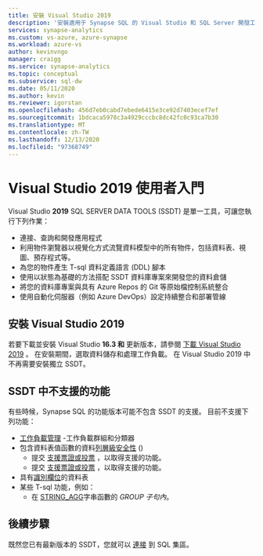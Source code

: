 ```yaml
---
title: 安裝 Visual Studio 2019
description: '安裝適用于 Synapse SQL 的 Visual Studio 和 SQL Server 開發工具 (SSDT) '
services: synapse-analytics
ms.custom: vs-azure, azure-synapse
ms.workload: azure-vs
author: kevinvngo
manager: craigg
ms.service: synapse-analytics
ms.topic: conceptual
ms.subservice: sql-dw
ms.date: 05/11/2020
ms.author: kevin
ms.reviewer: igorstan
ms.openlocfilehash: 456d7eb0cabd7ebede6415e3ce92d7403ecef7ef
ms.sourcegitcommit: 1bdcaca5978c3a4929cccbc8dc42fc0c93ca7b30
ms.translationtype: MT
ms.contentlocale: zh-TW
ms.lasthandoff: 12/13/2020
ms.locfileid: "97368749"
---
```

# <a name="getting-started-with-visual-studio-2019"></a>Visual Studio 2019 使用者入門

Visual Studio **2019** SQL SERVER DATA TOOLS (SSDT) 是單一工具，可讓您執行下列作業：

- 連接、查詢和開發應用程式
- 利用物件瀏覽器以視覺化方式流覽資料模型中的所有物件，包括資料表、視圖、預存程式等。
- 為您的物件產生 T-sql 資料定義語言 (DDL) 腳本
- 使用以狀態為基礎的方法搭配 SSDT 資料庫專案來開發您的資料倉儲
- 將您的資料庫專案與具有 Azure Repos 的 Git 等原始檔控制系統整合
- 使用自動化伺服器（例如 Azure DevOps）設定持續整合和部署管線

## <a name="install-visual-studio-2019"></a>安裝 Visual Studio 2019

若要下載並安裝 Visual Studio **16.3 和** 更新版本，請參閱 [下載 Visual Studio 2019](https://visualstudio.microsoft.com/downloads/) 。 在安裝期間，選取資料儲存和處理工作負載。 在 Visual Studio 2019 中不再需要安裝獨立 SSDT。

## <a name="unsupported-features-in-ssdt"></a>SSDT 中不支援的功能

有些時候，Synapse SQL 的功能版本可能不包含 SSDT 的支援。 目前不支援下列功能：


- [工作負載管理](sql-data-warehouse-workload-management.md) -工作負載群組和分類器
- 包含資料表值函數的資料[列層級安全性](/sql/relational-databases/security/row-level-security?toc=/azure/synapse-analytics/sql-data-warehouse/toc.json&bc=/azure/synapse-analytics/sql-data-warehouse/breadcrumb/toc.json&view=azure-sqldw-latest) () 
  - 提交 [支援票證或投票](https://feedback.azure.com/forums/307516-sql-data-warehouse/suggestions/39040057-ssdt-row-level-security) ，以取得支援的功能。
  - 提交 [支援票證或投票](https://feedback.azure.com/forums/307516-sql-data-warehouse/suggestions/39040048-ssdt-support-dynamic-data-masking) ，以取得支援的功能。
- 具有[識別欄位](https://docs.microsoft.com/sql/t-sql/statements/create-table-transact-sql-identity-property?view=sql-server-ver15)的資料表
- 某些 T-sql 功能，例如：
   - 在 [STRING_AGG](/sql/t-sql/functions/string-agg-transact-sql)字串函數的 *GROUP 子句內*。

## <a name="next-steps"></a>後續步驟

既然您已有最新版本的 SSDT，您就可以 [連接](sql-data-warehouse-query-visual-studio.md) 到 SQL 集區。

